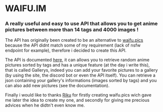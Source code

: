 # WAIFU.IM
### A really useful and easy to use API that allows you to get anime pictures between more than 14 tags and 4000 images !

The API has originally been created to be an alternative to [waifu.pics](https://github.com/Waifu-pics/waifu-api) because the API didnt match some of my requirement (lack of nsfw endpoint for example), therefore i decided to create this API.

The API is documented [here](https://pics.hori.ovh/docs/), it can allows you to retrieve random anime pictures sorted by tags and has a unique feature (at the day i write this), that is called Gallerys, indeed you can add your favorite pictures to a gallery (by using the site, the discord bot or even the API itself).
You can retrieve a json containing your gallery's informations (images sorted by tags) and you can also add new pictures (see the documentation).

Finally i would like to thanks [Riku](https://github.com/Riku32) for firstly creating waifu.pics wich gave me later the idea to create my one, and secondly for giving me precious advices when he didtn't even know me.
